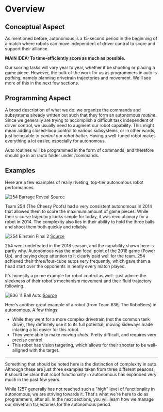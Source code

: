 # Overview

## Conceptual Aspect

As mentioned before, autonomous is a 15-second period in the beginning of a match where robots can move independent of driver control to score and support their alliance. 

**MAIN IDEA: To time-efficiently score as much as possible.**

Our scoring tasks will vary year to year, whether it be shooting or placing a game piece. However, the bulk of the work for us as programmers in auto is *pathing*, namely planning drivetrain trajectories and movement. We'll see more of this in the next few sections.

## Programming Aspect

A broad description of what we do: we organize the commands and subsystems already written out such that they form an autonomous *routine*. Since we generally are trying to accomplish a difficult task independent of driver control, we usually need to augment our robot capability. This might mean adding closed-loop control to various subsystems, or in other words, just being able to *control our robot better.* Having a well-tuned robot makes everything a lot easier, especially for autonomous.

Auto routines will be programmed in the form of commands, and therefore should go in an /auto folder under /commands.

## Examples

Here are a few examples of really riveting, top-tier autonomous robot performances.

![254 Barrage Reveal](img&gif/254barrageReveal.gif) [Source](https://www.youtube.com/watch?v=aFZy8iibMD0)

Team 254 (The Cheesy Poofs) had a very consistent autonomous in 2014 that allowed them to score the maximum amount of game pieces. While their s-curve trajectory looks simple for today, it was revolutionary for a robot in 2014. The complexity also lies in their ability to hold the three balls and shoot them both quickly and reliably. 

![254 Einstein Final 2](img&gif/254autoEinstein.gif) [Source](https://www.youtube.com/watch?v=pfhBCb6bXpE)

254 went undefeated in the 2018 season, and the capability shown here is partly why. Autonomous was the main focal point of the 2018 game (Power Up), and paying deep attention to it clearly paid well for the team. 254 achieved their three/four-cube autos very frequently, which gave them a head start over the opponents in nearly every match played.

It's honestly a prime example for robot control as well--just admire the sleekness of their robot's mechanism movement and their fluid trajectory following. 

![836 11 Ball Auto](img&gif/836auto11ball.gif) [Source](https://www.youtube.com/watch?v=5bxq2N02pJM&feature=youtu.be)

Here's another great example of a robot (from Team 836, The RoboBees) in autonomous. A few things:
- While they went for a more complex drivetrain (not the common tank drive), they definitely use it to its full potential; moving sideways made intaking a lot easier for this robot.
- They were able to make *moving shots*. Pretty difficult, and requires very precise control. 
- This robot has vision targeting, which allows for their shooter to be well-alligned with the target. 

<hr>

Something that should be noted here is the distinction of complexity in auto. Although these are just three examples taken from three different seasons, it should be clear that robot functionality in autonomous has expanded very much in the past few years. 

While 1257 generally has not reached such a "high" level of functionality in autonomous, we are striving towards it. That's what we're here to do as programmers, after all. In the next sections, you will learn how we manage our drivetrain trajectories for the autonomous period. 